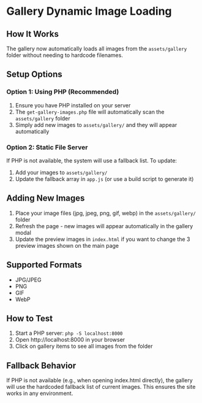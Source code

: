 # Gallery Dynamic Image Loading

## How It Works

The gallery now automatically loads all images from the `assets/gallery` folder without needing to hardcode filenames.

## Setup Options

### Option 1: Using PHP (Recommended)
1. Ensure you have PHP installed on your server
2. The `get-gallery-images.php` file will automatically scan the `assets/gallery` folder
3. Simply add new images to `assets/gallery/` and they will appear automatically

### Option 2: Static File Server
If PHP is not available, the system will use a fallback list. To update:
1. Add your images to `assets/gallery/`
2. Update the fallback array in `app.js` (or use a build script to generate it)

## Adding New Images

1. Place your image files (jpg, jpeg, png, gif, webp) in the `assets/gallery/` folder
2. Refresh the page - new images will appear automatically in the gallery modal
3. Update the preview images in `index.html` if you want to change the 3 preview images shown on the main page

## Supported Formats
- JPG/JPEG
- PNG
- GIF
- WebP

## How to Test
1. Start a PHP server: `php -S localhost:8000`
2. Open http://localhost:8000 in your browser
3. Click on gallery items to see all images from the folder

## Fallback Behavior
If PHP is not available (e.g., when opening index.html directly), the gallery will use the hardcoded fallback list of current images. This ensures the site works in any environment.
